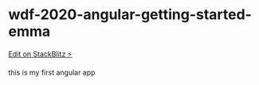 # wdf-2020-angular-getting-started-emma

[Edit on StackBlitz ⚡️](https://stackblitz.com/edit/wdf-2020-angular-getting-started-emma)



this is my first angular app